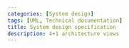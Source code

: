 ```yaml
---
categories: [System design]
tags: [UML, Technical documentation] 
title: System design specification
description: 4+1 architecture views
---
```

